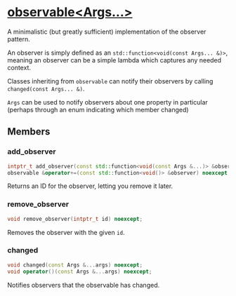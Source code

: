# [observable<Args...>](observable.hpp)

A minimalistic (but greatly sufficient) implementation of the observer pattern.

An observer is simply defined as an `std::function<void(const Args... &)>`, meaning an observer can be a simple lambda which captures any needed context.

Classes inheriting from `observable` can notify their observers by calling `changed(const Args... &)`.

`Args` can be used to notify observers about one property in particular (perhaps through an enum indicating which member changed)

## Members

### add_observer
```cpp
intptr_t add_observer(const std::function<void(const Args &...)> &observer) noexcept;
observable &operator+=(const std::function<void()> &observer) noexcept;
```
Returns an ID for the observer, letting you remove it later.

### remove_observer
```cpp
void remove_observer(intptr_t id) noexcept;
```
Removes the observer with the given `id`.

### changed
```cpp
void changed(const Args &...args) noexcept;
void operator()(const Args &...args) noexcept;
```
Notifies observers that the observable has changed.
